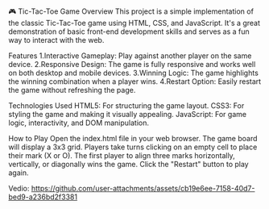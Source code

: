 🎮 Tic-Tac-Toe Game
Overview
This project is a simple implementation of the classic Tic-Tac-Toe game using HTML, CSS, and JavaScript. It's a great demonstration of basic front-end development skills and serves as a fun way to interact with the web.

Features
1.Interactive Gameplay: Play against another player on the same device.
2.Responsive Design: The game is fully responsive and works well on both desktop and mobile devices.
3.Winning Logic: The game highlights the winning combination when a player wins.
4.Restart Option: Easily restart the game without refreshing the page.


Technologies Used
HTML5: For structuring the game layout.
CSS3: For styling the game and making it visually appealing.
JavaScript: For game logic, interactivity, and DOM manipulation.


How to Play
Open the index.html file in your web browser.
The game board will display a 3x3 grid.
Players take turns clicking on an empty cell to place their mark (X or O).
The first player to align three marks horizontally, vertically, or diagonally wins the game.
Click the "Restart" button to play again.



Vedio:
https://github.com/user-attachments/assets/cb19e6ee-7158-40d7-bed9-a236bd2f3381
